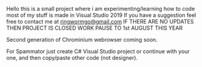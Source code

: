 
Hello this is a small project where i am experimenting/learning how to code most of my stuff is made in Visual Studio 2019
If you have a suggestion feel free to contact me at ringwormgo@gmail.com
IF THERE ARE NO UPDATES THEN PROJECT IS CLOSED
WORK PAUSE TO 1st AUGUST THIS YEAR


Second generation of Chrominium webrowser coming soon.

For Spammator just create C# Visual Studio project or continue with your one, and then copy/paste other code (not designer).
